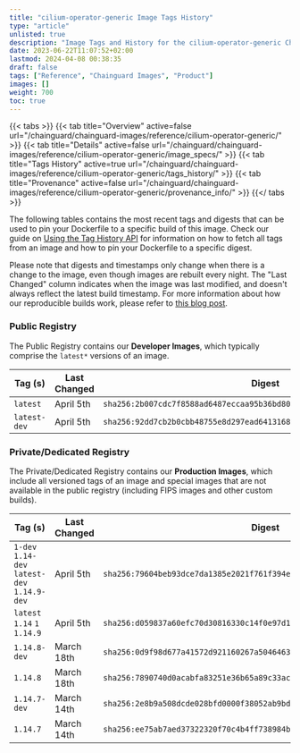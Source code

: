 ```yaml
---
title: "cilium-operator-generic Image Tags History"
type: "article"
unlisted: true
description: "Image Tags and History for the cilium-operator-generic Chainguard Image"
date: 2023-06-22T11:07:52+02:00
lastmod: 2024-04-08 00:38:35
draft: false
tags: ["Reference", "Chainguard Images", "Product"]
images: []
weight: 700
toc: true
---
```


{{< tabs >}}
{{< tab title="Overview" active=false url="/chainguard/chainguard-images/reference/cilium-operator-generic/" >}}
{{< tab title="Details" active=false url="/chainguard/chainguard-images/reference/cilium-operator-generic/image_specs/" >}}
{{< tab title="Tags History" active=true url="/chainguard/chainguard-images/reference/cilium-operator-generic/tags_history/" >}}
{{< tab title="Provenance" active=false url="/chainguard/chainguard-images/reference/cilium-operator-generic/provenance_info/" >}}
{{</ tabs >}}

The following tables contains the most recent tags and digests that can be used to pin your Dockerfile to a specific build of this image. Check our guide on [Using the Tag History API](/chainguard/chainguard-images/using-the-tag-history-api/) for information on how to fetch all tags from an image and how to pin your Dockerfile to a specific digest.

Please note that digests and timestamps only change when there is a change to the image, even though images are rebuilt every night. The "Last Changed" column indicates when the image was last modified, and doesn't always reflect the latest build timestamp. For more information about how our reproducible builds work, please refer to [this blog post](https://www.chainguard.dev/unchained/reproducing-chainguards-reproducible-image-builds).

### Public Registry
The Public Registry contains our **Developer Images**, which typically comprise the `latest*` versions of an image.

| Tag (s)       | Last Changed | Digest                                                                    |
|---------------|--------------|---------------------------------------------------------------------------|
|  `latest`     | April 5th    | `sha256:2b007cdc7f8588ad6487eccaa95b36bd8090e5ace338efeb7b98786998dd8b0e` |
|  `latest-dev` | April 5th    | `sha256:92dd7cb2b0cbb48755e8d297ead64131686ea35eea815eeca5377e4ca50a442c` |


### Private/Dedicated Registry
The Private/Dedicated Registry contains our **Production Images**, which include all versioned tags of an image and special images that are not available in the public registry (including FIPS images and other custom builds).

| Tag (s)                                       | Last Changed | Digest                                                                    |
|-----------------------------------------------|--------------|---------------------------------------------------------------------------|
|  `1-dev` `1.14-dev` `latest-dev` `1.14.9-dev` | April 5th    | `sha256:79604beb93dce7da1385e2021f761f394e3ee9672a7ebefa9c12edde63be2502` |
|  `latest` `1.14` `1` `1.14.9`                 | April 5th    | `sha256:d059837a60efc70d30816330c14f0e97d15fc142e92294c55a8f9054ef7b9a09` |
|  `1.14.8-dev`                                 | March 18th   | `sha256:0d9f98d677a41572d921160267a5046463e8517ad3de978f743598079986a0bb` |
|  `1.14.8`                                     | March 18th   | `sha256:7890740d0acabfa83251e36b65a89c33ac95dcc10f22b44a69dde782ad4ed063` |
|  `1.14.7-dev`                                 | March 14th   | `sha256:2e8b9a508dcde028bfd0000f38052ab9bd09c652fdc7f7829cc5a5cb32a1babe` |
|  `1.14.7`                                     | March 14th   | `sha256:ee75ab7aed37322320f70c4b4ff738984bf0c1a65998feecede467d130a89d97` |

